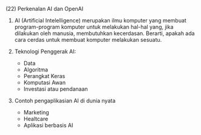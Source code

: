 (22) Perkenalan AI dan OpenAI

1. AI (Artificial Intelelligence) merupakan ilmu komputer yang membuat program-program komputer untuk melakukan hal-hal yang, jika dilakukan oleh manusia, membutuhkan kecerdasan. Berarti, apakah ada cara cerdas untuk membuat komputer melakukan sesuatu.

2. Teknologi Penggerak AI:

   - Data
   - Algoritma
   - Perangkat Keras
   - Komputasi Awan
   - Investasi atau pendanaan

3. Contoh pengaplikasian AI di dunia nyata
   - Marketing
   - Healtcare
   - Aplikasi berbasis AI
